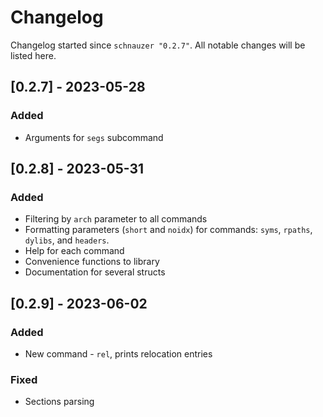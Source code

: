 # Changelog

Changelog started since `schnauzer "0.2.7"`.
All notable changes will be listed here.

## [0.2.7] - 2023-05-28
### Added
* Arguments for `segs` subcommand

## [0.2.8] - 2023-05-31
### Added
* Filtering by `arch` parameter to all commands
* Formatting parameters (`short` and `noidx`) for commands: `syms`, `rpaths`, `dylibs`, and `headers`.
* Help for each command
* Convenience functions to library
* Documentation for several structs

## [0.2.9] - 2023-06-02
### Added
* New command - `rel`, prints relocation entries

### Fixed
* Sections parsing